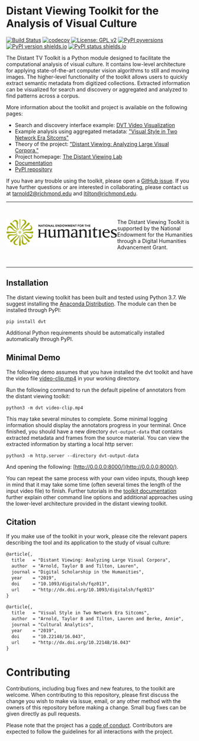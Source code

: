 
# Distant Viewing Toolkit for the Analysis of Visual Culture

[![Build Status](https://travis-ci.org/distant-viewing/dvt.svg?branch=master)](https://travis-ci.org/distant-viewing/dvt)  [![codecov](https://codecov.io/gh/distant-viewing/dvt/branch/master/graph/badge.svg)](https://codecov.io/gh/distant-viewing/dvt)  [![License: GPL v2](https://img.shields.io/badge/License-GPL%20v2-blue.svg)](https://www.gnu.org/licenses/old-licenses/gpl-2.0.en.html) [![PyPI pyversions](https://img.shields.io/pypi/pyversions/dvt.svg)](https://pypi.python.org/pypi/dvt/) [![PyPI version shields.io](https://img.shields.io/pypi/v/dvt.svg)](https://pypi.python.org/pypi/dvt/) [![PyPI status shields.io](https://img.shields.io/pypi/status/dvt)](https://pypi.python.org/pypi/dvt/)

The Distant TV Toolkit is a Python module designed to facilitate the
computational analysis of visual culture. It contains low-level architecture
for applying state-of-the-art computer vision algorithms to still and moving
images. The higher-level functionality of the toolkit allows users to quickly
extract semantic metadata from digitized collections. Extracted information
can be visualized for search and discovery or aggregated and analyzed to find
patterns across a corpus.

More information about the toolkit and project is available on the following
pages:

* Search and discovery interface example: [DVT Video Visualization](https://www.distantviewing.org/labs/)
* Example analysis using aggregated metadata: ["Visual Style in Two Network Era Sitcoms"](https://doi.org/10.22148/16.043)
* Theory of the project: ["Distant Viewing: Analyzing Large Visual Corpora."](https://www.distantviewing.org/pdf/distant-viewing.pdf)
* Project homepage: [The Distant Viewing Lab](https://distantviewing.org)
* [Documentation](https://distant-viewing.github.io/dvt/)
* [PyPI repository](https://pypi.org/project/dvt/)

If you have any trouble using the toolkit, please open a
[GitHub issue](https://github.com/distant-viewing/dvt/issues). If you
have further questions or are interested in collaborating, please contact
us at tarnold2@richmond.edu and ltilton@richmond.edu.

------------------

<br>

<a href="https://www.neh.gov/" title="National Endowment for the Humanities"><img align="left" src="docs-source/images/neh_logo_horizlarge.jpg" alt="NEH" class="rpad" width="300px"></a> The Distant Viewing Toolkit is supported by the National Endowment for the Humanities through a Digital Humanities Advancement Grant.

<br>

------------------

## Installation

The distant viewing toolkit has been built and tested using Python 3.7. We suggest
installing the [Anaconda Distribution](https://www.anaconda.com/distribution/#download-section).
The module can then be installed through PyPI:

```
pip install dvt
```

Additional Python requirements should be automatically installed automatically
through PyPI.

## Minimal Demo

The following demo assumes that you have installed the dvt toolkit and have
the video file
[video-clip.mp4](https://github.com/distant-viewing/dvt/raw/master/tests/test-data/video-clip.mp4/)
in your working directory.

Run the following command to run the default pipeline of annotators from the
distant viewing toolkit:

```
python3 -m dvt video-clip.mp4
```

This may take several minutes to complete. Some minimal logging information
should display the annotators progress in your terminal. Once finished,
you should have a new directory `dvt-output-data` that contains extracted
metadata and frames from the source material. You can view the extracted
information by starting a local http server:

```
python3 -m http.server --directory dvt-output-data
```

And opening the following: [http://0.0.0.0:8000/](http://0.0.0.0:8000/).

You can repeat the same process with your own video inputs, though keep in
mind that it may take some time (often several times the length of the input
video file) to finish. Further tutorials in the
[toolkit documentation](https://distant-viewing.github.io/dvt/) further explain
other command line options and additional approaches using the lower-level
architecture provided in the distant viewing toolkit.

## Citation

If you make use of the toolkit in your work, please cite the relevant papers
describing the tool and its application to the study of visual culture:

```
@article{,
  title   = "Distant Viewing: Analyzing Large Visual Corpora",
  author  = "Arnold, Taylor B and Tilton, Lauren",
  journal = "Digital Scholarship in the Humanities",
  year    = "2019",
  doi     = "10.1093/digitalsh/fqz013",
  url     = "http://dx.doi.org/10.1093/digitalsh/fqz013"
}
```

```
@article{,
  title   = "Visual Style in Two Network Era Sitcoms",
  author  = "Arnold, Taylor B and Tilton, Lauren and Berke, Annie",
  journal = "Cultural Analytics",
  year    = "2019",
  doi     = "10.22148/16.043",
  url     = "http://dx.doi.org/10.22148/16.043"
}
```

# Contributing

Contributions, including bug fixes and new features, to the toolkit are
welcome. When contributing to this repository, please first discuss the change
you wish to make via issue, email, or any other method with the owners of this
repository before making a change. Small bug fixes can be given directly
as pull requests.

Please note that the project has a
[code of conduct](https://github.com/distant-viewing/dvt/blob/master/.github/CODE_OF_CONDUCT.md).
Contributors are expected to follow the guidelines for all interactions with
the project.

